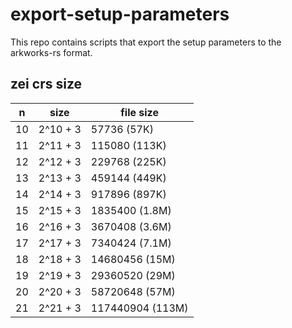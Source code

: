 # export-setup-parameters
This repo contains scripts that export the setup parameters to the arkworks-rs format.

## zei crs size

| n  | size      | file size        |
| -- | --------- | ---------------- |
| 10 | 2^10 + 3  | 57736 (57K)      |
| 11 | 2^11 + 3  | 115080 (113K)    |
| 12 | 2^12 + 3  | 229768 (225K)    |
| 13 | 2^13 + 3  | 459144 (449K)    |
| 14 | 2^14 + 3  | 917896 (897K)    |
| 15 | 2^15 + 3  | 1835400 (1.8M)   |
| 16 | 2^16 + 3  | 3670408 (3.6M)   |
| 17 | 2^17 + 3  | 7340424 (7.1M)   |
| 18 | 2^18 + 3  | 14680456 (15M)   |
| 19 | 2^19 + 3  | 29360520 (29M)   |
| 20 | 2^20 + 3  | 58720648 (57M)   |
| 21 | 2^21 + 3  | 117440904 (113M) |
